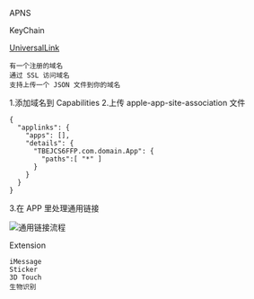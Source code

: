 APNS

KeyChain

[UniversalLink](https://www.cnblogs.com/fshmjl/p/5859781.html)

    有一个注册的域名
    通过 SSL 访问域名
    支持上传一个 JSON 文件到你的域名
    
1.添加域名到 Capabilities
2.上传 apple-app-site-association 文件
```
{
  "applinks": {
    "apps": [],
    "details": {
      "TBEJCS6FFP.com.domain.App": {
        "paths":[ "*" ]
      }
    }
  }
}
```
3.在 APP 里处理通用链接

![通用链接流程](resources/universal_link.png)

Extension

    iMessage
    Sticker
    3D Touch
    生物识别
	

